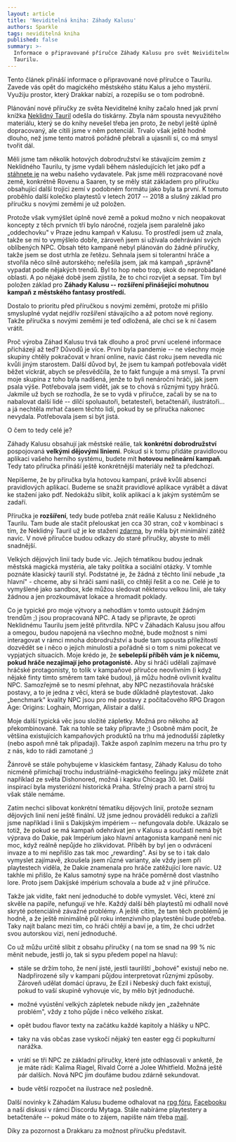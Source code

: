 ```yaml
---
layout: article
title: 'Neviditelná kniha: Záhady Kalusu'
authors: Sparkle
tags: neviditelná kniha
published: false
summary: >-
  Informace o připravované příručce Záhady Kalusu pro svět Neividitelné knihy a
  Taurilu.
---
```

Tento článek přináší informace o připravované nové příručce o Taurilu. Zavede vás opět do magického městského státu Kalus a jeho mystérií. Využiju prostor, který Drakkar nabízí, a rozepíšu se o tom podrobně. 

Plánování nové příručky ze světa Neviditelné knihy začalo hned jak první knížka [Neklidný Tauril](https://www.imago.cz/neviditelna-kniha-neklidny-tauril) odešla do tiskárny. Zbyla nám spousta nevyužitého materiálu, který se do knihy nevešel třeba jen proto, že nebyl ještě úplně dopracovaný, ale cítili jsme v něm potenciál. Trvalo však ještě hodně dlouho, než jsme tento matroš pořádně přebrali a ujasnili si, co má smysl tvořit dál. 

Měli jsme tam několik hotových dobrodružství ke stávajícím zemím z Neklidného Taurilu, ty jsme vydali během následujících let jako pdf a [stáhnete je](https://www.imago.cz/neviditelna-kniha) na webu našeho vydavatele. Pak jsme měli rozpracované nové země, konkrétně Rovenu a Saaren, ty se měly stát základem pro příručku obsahující další trojici zemí v podobném formátu jako byla ta první. K tomuto proběhlo další kolečko playtestů v letech 2017 -- 2018 a slušný základ pro příručku s novými zeměmi je už položen. 

Protože však vymýšlet úplně nové země a pokud možno v nich neopakovat koncepty z těch prvních tří bylo náročné, rozjela jsem paralelně jako „oddechovku" v Praze jednu kampaň v Kalusu. To prostředí jsem už znala, takže se mi to vymýšlelo dobře, zároveň jsem si užívala odehrávání svých oblíbených NPC. Obsah této kampaně nebyl plánován do žádné příručky, takže jsem se dost utrhla ze řetězu. Sehnala jsem si tolerantní hráče a stvořila něco silně autorského; neřešila jsem, jak má kampaň „správně" vypadat podle nějakých trendů. Byl to hop nebo trop, skok do neprobádané oblasti. A po nějaké době jsem zjistila, že to chci rozvíjet a sepsat. Tím byl položen základ pro **Záhady Kalusu -- rozšíření přinášející mohutnou kampaň z městského fantasy prostředí.** 

Dostalo to prioritu před příručkou s novými zeměmi, protože mi přišlo smysluplné vydat nejdřív rozšíření stávajícího a až potom nové regiony. Takže příručka s novými zeměmi je teď odložená, ale chci se k ní časem vrátit. 

Proč výroba Záhad Kalusu trvá tak dlouho a proč první ucelené informace přicházejí až teď? Důvodů je více. První byla pandemie -- ne všechny moje skupiny chtěly pokračovat v hraní online, navíc část roku jsem nevedla nic kvůli jiným starostem. Další důvod byl, že jsem tu kampaň potřebovala vidět běžet víckrát, abych se přesvědčila, že to fakt funguje a má smysl. Ta první moje skupina z toho byla nadšená, jenže to byli nenároční hráči, jak jsem psala výše. Potřebovala jsem vidět, jak se to chová s různými typy hráčů. Jakmile už bych se rozhodla, že se to vydá v příručce, začali by se na to nabalovat další lidé -- dílčí spoluautoři, betatesteři, betačtenáři, ilustrátoři... a já nechtěla mrhat časem těchto lidí, pokud by se příručka nakonec nevydala. Potřebovala jsem si být jistá. 

O čem to tedy celé je? 

Záhady Kalusu obsahují jak městské reálie, tak **konkrétní dobrodružství** pospojovaná **velkými dějovými liniemi**. Pokud si k tomu přidáte pravidlovou aplikaci vašeho herního systému, budete mít **hotovou nelineární kampaň**. Tedy tato příručka přináší ještě konkrétnější materiály než ta předchozí. 

Nepíšeme, že by příručka byla hotovou kampaní, právě kvůli absenci pravidlových aplikací. Budeme se snažit pravidlové aplikace vyrábět a dávat ke stažení jako pdf. Nedokážu slíbit, kolik aplikací a k jakým systémům se zadaří. 

Příručka je **rozšíření**, tedy bude potřeba znát reálie Kalusu z Neklidného Taurilu. Tam bude ale stačit přelouskat jen cca 30 stran, což v kombinaci s tím, že Neklidný Tauril už je ke stažení [zdarma](https://www.imago.cz/neviditelna-kniha-neklidny-tauril-ebook), by měla být minimální zátěž navíc. V nové příručce budou odkazy do staré příručky, abyste to měli snadnější. 

Velkých dějových linií tady bude víc. Jejich tématikou budou jednak městská magická mystéria, ale taky politika a sociální otázky. V tomhle poznáte klasický taurilí styl. Podstatné je, že žádná z těchto linií nebude „ta hlavní" - chceme, aby si hráči sami našli, co chtějí řešit a co ne. Celé je to vymyšlené jako sandbox, kde můžou sledovat některou velkou linii, ale taky žádnou a jen prozkoumávat lokace a hromadit poklady. 

Co je typické pro moje výtvory a nehodlám v tomto ustoupit žádným trendům ;) jsou propracovaná NPC. A tady se připravte, že oproti Neklidnému Taurilu jsem ještě přitvrdila. NPC v Záhadách Kalusu jsou alfou a omegou, budou napojená na všechno možné, bude možnost s nimi interagovat v rámci mnoha dobrodružství a bude tam spousta příležitostí dozvědět se i něco o jejich minulosti a pořádně si o tom s nimi pokecat ve vypjatých situacích. Moje krédo je, že **sebelepší příběh vám je k ničemu, pokud hráče nezajímají jeho protagonisté.** Aby si hráči udělali zajímavé hráčské protagonisty, to tolik v kampaňové příručce neovlivním (i když nějaké finty tímto směrem tam také budou), já můžu hodně ovlivnit kvalitu NPC. Samozřejmě se to nesmí přehnat, aby NPC nezastiňovala hráčské postavy, a to je jedna z věcí, která se bude důkladně playtestovat. Jako „benchmark" kvality NPC jsou pro mě postavy z počítačového RPG Dragon Age: Origins: Loghain, Morrigan, Alistair a další. 

Moje další typická věc jsou složité zápletky. Možná pro někoho až překombinované. Tak na tohle se taky připravte ;) Osobně mám pocit, že většina existujících kampaňových produktů na trhu má jednodušší zápletky (nebo aspoň mně tak připadají). Takže aspoň zaplním mezeru na trhu pro ty z nás, kdo to rádi zamotané ;) 

Žánrově se stále pohybujeme v klasickém fantasy, Záhady Kalusu do toho nicméně přimíchají trochu industriálně-magického feelingu jaký můžete znát například ze světa Dishonored, možná i kapku Chicaga 30\. let. Další inspirací byla mysteriózní historická Praha. Střelný prach a parní stroj tu však stále nemáme. 

Zatím nechci slibovat konkrétní tématiku dějových linií, protože seznam dějových linií není ještě finální. Už jsme jednou prováděli redukci a zařízli jsme například i linii s Dakijským impériem -- nefungovala dobře. Ukázalo se totiž, že pokud se má kampaň odehrávat jen v Kalusu a součástí nemá být výprava do Dakie, pak Impérium jako hlavní antagonista kampaně není nic moc, když reálně nepůjde ho zlikvidovat. Příběh by byl jen o odvrácení invaze a to mi nepřišlo zas tak moc „rewarding". Asi by se to i tak dalo vymyslet zajímavě, zkoušela jsem různé varianty, ale vždy jsem při playtestech viděla, že Dakie znamenala pro hráče zatěžující lore navíc. Už takhle mi přišlo, že Kalus samotný sype na hráče poměrně dost vlastního lore. Proto jsem Dakijské impérium schovala a bude až v jiné příručce. 

Takže jak vidíte, fakt není jednoduché to dobře vymyslet. Věci, které zní skvěle na papíře, nefungují ve hře. Každý další běh playtestů mi odhalil nové skryté potenciálně závažné problémy. A ještě cítím, že tam těch problémů je hodně, a že ještě minimálně půl roku intenzivního playtestění bude potřeba. Taky najít balanc mezi tím, co hráči chtějí a baví je, a tím, že chci udržet svou autorskou vizi, není jednoduché. 

Co už můžu určitě slíbit z obsahu příručky ( na tom se snad na 99 % nic měnit nebude, jestli jo, tak si sypu předem popel na hlavu): 

- stále se držím toho, že není jisté, jestli taurilští „bohové" existují nebo ne. Nadpřirozené síly v kampani půjdou interpretovat různými způsoby. Zároveň udělat domácí úpravu, že Ezil i Nebeský duch fakt existují, pokud to vaší skupině vyhovuje víc, by mělo být jednoduché. 

- možné vyústění velkých zápletek nebude nikdy jen „zažehnáte problém", vždy z toho půjde i něco velkého získat. 

- opět budou flavor texty na začátku každé kapitoly a hlášky u NPC. 

- taky na vás občas zase vyskočí nějaký ten easter egg či popkulturní narážka. 

- vrátí se tři NPC ze základní příručky, které jste odhlasovali v anketě, že je máte rádi: Kalima Riagel, Rivald Corré a Jolee Whitfield. Možná ještě pár dalších. Nová NPC jim doufáme budou zdárně sekundovat. 

- bude větší rozpočet na ilustrace než posledně. 

Další novinky k Záhadám Kalusu budeme odhalovat na [rpg fóru](https://rpgforum.cz/forum/viewforum.php?f=310), [Facebooku](https://www.facebook.com/neviditelnakniha) a naší diskusi v rámci Discordu Mytaga. Stále nabíráme playtestery a betačtenáře -- pokud máte o to zájem, napište nám třeba [mail](tauril@post.cz). 

Díky za pozornost a Drakkaru za možnost příručku představit. 